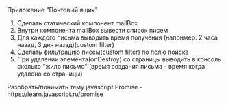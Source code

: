 Приложение "Почтовый ящик"

1. Сделать статический компонент mailBox
2. Внутри компонента mailBox вывести список писем
3. Для каждого письма выводить время получения (например: 2 часа назад, 3 дня назад)(custom filter)
4. Сделать фильтрацию писем(custom filter) по полю поиска
5. При удалении элемента(onDestroy) со страницы выводить в консоль сколько "жило письмо" (время создания письма - время когда удалено со страницы)

Разобрать/понимать тему javascript Promise - https://learn.javascript.ru/promise
